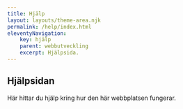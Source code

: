 ```yaml
---
title: Hjälp
layout: layouts/theme-area.njk
permalink: /help/index.html
eleventyNavigation:
    key: hjälp
    parent: webbutveckling
    excerpt: Hjälpsida.
---
```


## Hjälpsidan

Här hittar du hjälp kring hur den här webbplatsen fungerar.